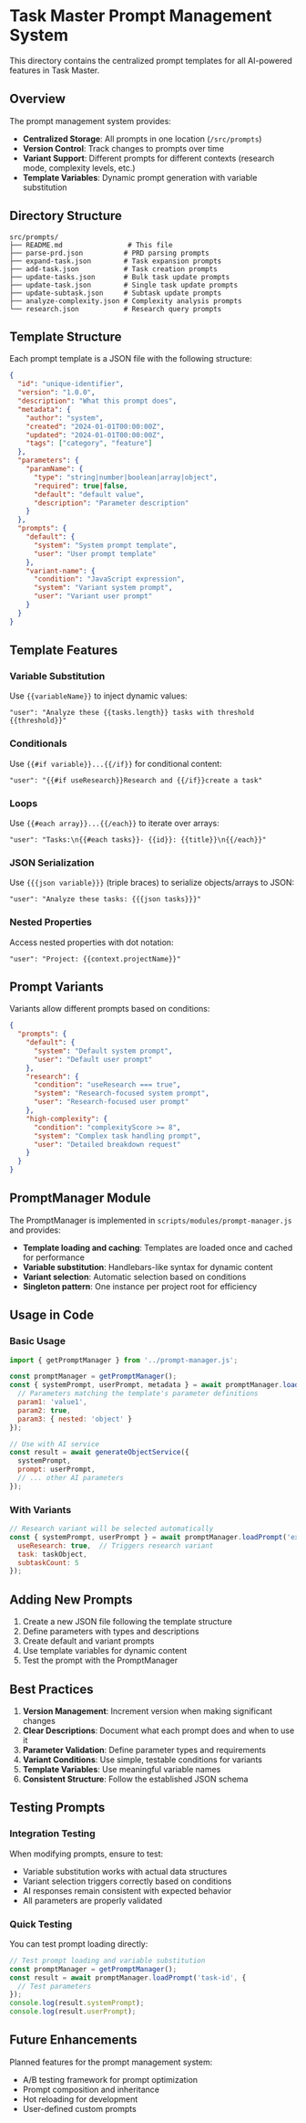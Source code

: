 # Task Master Prompt Management System

This directory contains the centralized prompt templates for all AI-powered features in Task Master.

## Overview

The prompt management system provides:
- **Centralized Storage**: All prompts in one location (`/src/prompts`)
- **Version Control**: Track changes to prompts over time
- **Variant Support**: Different prompts for different contexts (research mode, complexity levels, etc.)
- **Template Variables**: Dynamic prompt generation with variable substitution

## Directory Structure

```
src/prompts/
├── README.md                # This file
├── parse-prd.json          # PRD parsing prompts
├── expand-task.json        # Task expansion prompts
├── add-task.json           # Task creation prompts
├── update-tasks.json       # Bulk task update prompts
├── update-task.json        # Single task update prompts
├── update-subtask.json     # Subtask update prompts
├── analyze-complexity.json # Complexity analysis prompts
└── research.json           # Research query prompts
```

## Template Structure

Each prompt template is a JSON file with the following structure:

```json
{
  "id": "unique-identifier",
  "version": "1.0.0",
  "description": "What this prompt does",
  "metadata": {
    "author": "system",
    "created": "2024-01-01T00:00:00Z",
    "updated": "2024-01-01T00:00:00Z",
    "tags": ["category", "feature"]
  },
  "parameters": {
    "paramName": {
      "type": "string|number|boolean|array|object",
      "required": true|false,
      "default": "default value",
      "description": "Parameter description"
    }
  },
  "prompts": {
    "default": {
      "system": "System prompt template",
      "user": "User prompt template"
    },
    "variant-name": {
      "condition": "JavaScript expression",
      "system": "Variant system prompt",
      "user": "Variant user prompt"
    }
  }
}
```

## Template Features

### Variable Substitution
Use `{{variableName}}` to inject dynamic values:
```
"user": "Analyze these {{tasks.length}} tasks with threshold {{threshold}}"
```

### Conditionals
Use `{{#if variable}}...{{/if}}` for conditional content:
```
"user": "{{#if useResearch}}Research and {{/if}}create a task"
```

### Loops
Use `{{#each array}}...{{/each}}` to iterate over arrays:
```
"user": "Tasks:\n{{#each tasks}}- {{id}}: {{title}}\n{{/each}}"
```

### JSON Serialization
Use `{{{json variable}}}` (triple braces) to serialize objects/arrays to JSON:
```
"user": "Analyze these tasks: {{{json tasks}}}"
```

### Nested Properties
Access nested properties with dot notation:
```
"user": "Project: {{context.projectName}}"
```

## Prompt Variants

Variants allow different prompts based on conditions:

```json
{
  "prompts": {
    "default": {
      "system": "Default system prompt",
      "user": "Default user prompt"
    },
    "research": {
      "condition": "useResearch === true",
      "system": "Research-focused system prompt",
      "user": "Research-focused user prompt"
    },
    "high-complexity": {
      "condition": "complexityScore >= 8",
      "system": "Complex task handling prompt",
      "user": "Detailed breakdown request"
    }
  }
}
```

## PromptManager Module

The PromptManager is implemented in `scripts/modules/prompt-manager.js` and provides:
- **Template loading and caching**: Templates are loaded once and cached for performance
- **Variable substitution**: Handlebars-like syntax for dynamic content
- **Variant selection**: Automatic selection based on conditions
- **Singleton pattern**: One instance per project root for efficiency

## Usage in Code

### Basic Usage
```javascript
import { getPromptManager } from '../prompt-manager.js';

const promptManager = getPromptManager();
const { systemPrompt, userPrompt, metadata } = await promptManager.loadPrompt('task-id', {
  // Parameters matching the template's parameter definitions
  param1: 'value1',
  param2: true,
  param3: { nested: 'object' }
});

// Use with AI service
const result = await generateObjectService({
  systemPrompt,
  prompt: userPrompt,
  // ... other AI parameters
});
```

### With Variants
```javascript
// Research variant will be selected automatically
const { systemPrompt, userPrompt } = await promptManager.loadPrompt('expand-task', {
  useResearch: true,  // Triggers research variant
  task: taskObject,
  subtaskCount: 5
});
```

## Adding New Prompts

1. Create a new JSON file following the template structure
2. Define parameters with types and descriptions
3. Create default and variant prompts
4. Use template variables for dynamic content
5. Test the prompt with the PromptManager

## Best Practices

1. **Version Management**: Increment version when making significant changes
2. **Clear Descriptions**: Document what each prompt does and when to use it
3. **Parameter Validation**: Define parameter types and requirements
4. **Variant Conditions**: Use simple, testable conditions for variants
5. **Template Variables**: Use meaningful variable names
6. **Consistent Structure**: Follow the established JSON schema





## Testing Prompts

### Integration Testing
When modifying prompts, ensure to test:
- Variable substitution works with actual data structures
- Variant selection triggers correctly based on conditions
- AI responses remain consistent with expected behavior
- All parameters are properly validated

### Quick Testing
You can test prompt loading directly:
```javascript
// Test prompt loading and variable substitution
const promptManager = getPromptManager();
const result = await promptManager.loadPrompt('task-id', {
  // Test parameters
});
console.log(result.systemPrompt);
console.log(result.userPrompt);
```

## Future Enhancements

Planned features for the prompt management system:
- A/B testing framework for prompt optimization
- Prompt composition and inheritance
- Hot reloading for development
- User-defined custom prompts 